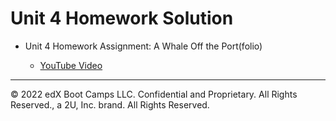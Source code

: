 # Unit 4 Homework Solution

* Unit 4 Homework Assignment: A Whale Off the Port(folio)

  * [YouTube Video](https://youtu.be/65nOfS4T8PQ)

---
© 2022 edX Boot Camps LLC. Confidential and Proprietary. All Rights Reserved., a 2U, Inc. brand. All Rights Reserved.
